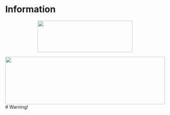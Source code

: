 # Information
<p align="center">
  <img src="https://raw.githubusercontent.com/HoyoGey/My-Lua-Project/blob/main/asset/hababa.png" width="300" height="100">
</p>	
<img src="https://raw.githubusercontent.com/matfantinel/matfantinel/master/waves.svg" width="100%" height="150">
# Warning!
